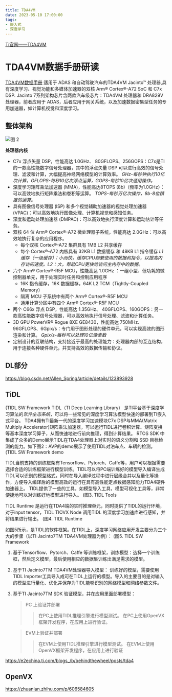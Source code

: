 ```yaml
---
title: TDA4VM
date: 2023-05-10 17:00:00
tags:
- 嵌入式
- 深度学习
---
```

[Ti官网——TDA4VM](https://www.ti.com.cn/product/zh-cn/TDA4VM)
# TDA4VM数据手册研读
[TDA4VM数据手册](https://www.ti.com.cn/cn/lit/ds/symlink/tda4vm.pdf)
适用于 ADAS 和自动驾驶汽车的TDA4VM Jacinto™ 处理器,具有深度学习、视觉功能和多媒体加速器的双核 Arm® Cortex®-A72 SoC 和 C7x DSP.
Jacinto 7系列架构芯片含两款汽车级芯片：TDA4VM 处理器和 DRA829V 处理器，前者应用于 ADAS，后者应用于网关系统，以及加速数据密集型任务的专用加速器，如计算机视觉和深度学习。
## 整体架构
<img alt="图 2" src="https://raw.sevencdn.com/Arrowes/Blog/main/images/TDA4VM1arch.png" />  

**处理器内核**
* C7x 浮点矢量 DSP，性能高达 1.0GHz、 80GFLOPS、256GOPS：C7x是TI的一款高性能数字信号处理器，其中的浮点矢量 DSP 可以进行高效的信号处理、滤波和计算，大幅提高神经网络模型的计算效率。
*GHz-每秒钟执行10亿次计算，GFLOPS-每秒10亿次浮点运算，GOPS-每秒10亿次通用操作。*
* 深度学习矩阵乘法加速器 (MMA)，性能高达8TOPS (8b)（频率为1.0GHz）：可以高效地执行矩阵乘法和卷积等运算。
*TOPS-每秒万亿次操作，8b-8位精度的运算。*
* 具有图像信号处理器 (ISP) 和多个视觉辅助加速器的视觉处理加速器 (VPAC)：可以高效地执行图像处理、计算机视觉和感知任务。
* 深度和运动处理加速器 (DMPAC)：可以高效地执行深度计算和运动估计等任务。
* 双核 64 位 Arm® Cortex®-A72 微处理器子系统，性能高达 2.0GHz：可以高效地执行复杂的应用程序。
    * 每个双核 Cortex®-A72 集群具有 1MB L2 共享缓存 
    * 每个 Cortex®-A72 内核具有 32KB L1 数据缓存 和 48KB L1 指令缓存
    *L1缓存（一级缓存）：小而快，缓存CPU频繁使用的数据和指令，以提高内存访问速度。L2：大，帮助CPU更快地访问主内存中的数据。*
* 六个 Arm® Cortex®-R5F MCU，性能高达 1.0GHz ：一组小型、低功耗的微控制器单元，用于处理实时任务和控制应用程序
    * 16K 指令缓存，16K 数据缓存，64K L2 TCM（Tightly-Coupled Memory）
    * 隔离 MCU 子系统中有两个 Arm® Cortex®-R5F MCU
    * 通用计算分区中有四个 Arm® Cortex®-R5F MCU
* 两个 C66x 浮点 DSP，性能高达 1.35GHz、 40GFLOPS、160GOPS：另一款高性能数字信号处理器，可以高效地执行信号处理、滤波和计算任务。
* 3D GPU PowerVR® Rogue 8XE GE8430，性能高达 750MHz、96GFLOPS、6Gpix/s：专门用于图形处理的硬件单元，可以实现高效的图形渲染和计算。
*Gpix/s-每秒可以处理10亿像素数*
* 定制设计的互联结构，支持接近于最高的处理能力：处理器内部的互连结构，用于连接各种硬件单元，并支持高效的数据传输和协议。

## DL部分
https://blog.csdn.net/Allen_Spring/article/details/123893928

## TiDL
(TIDL SW Framework
TIDL（TI Deep Learning  Library） 是TI平台基于深度学习算法的*软件生态系统*，可以将一些常见的深度学习算法模型快速的部署到TI嵌入式平台。
TDA4拥有TI最新一代的深度学习加速模块C7x DSP与MMA(Matrix Multiply Accelerator)矩阵乘法加速器，可以运行TIDL进行卷积计算、矩阵变换等基本深度学习算子，从而快速地进行前向推理，得到计算结果。
RTOS SDK 中集成了众多的Demo展示TIDL在TDA4处理器上对实时的语义分割和 SSD 目标检测的能力。如下图2：AVP的demo展示了使用TIDL对泊车点、车辆的检测。
(TIDL SW Framework demo

TIDL当前支持的训练框架有Tensorflow、Pytorch、Caffe等，用户可以根据需要选择合适的训练框架进行模型训练。TIDL可以将PC端训练好的模型导入编译生成TIDL可以识别的模型格式，同时在导入编译过程中进行层级合并以及量化等操作，方便导入编译后的模型高效的运行在具有高性能定点数据感知能力TDA4硬件加速器上。 TIDL提供了一些的工具，如模型导入工具，模型可视化工具等，非常便捷地可以对训练好地模型进行导入。
(图3. TIDL Tools

TIDL Runtime 是运行在TDA4端的实时推理单元，同时提供了TIDL的运行环境，对于input tensor，TIDL TIOVX Node 调用TIDL 的深度学习加速库进行感知，并将结果进行输出。 
(图4. TIDL Runtime

如图5所示，是TIDL的软件框架。在TIDL上，深度学习网络应用开发主要分为三个大的步骤（以TI Jacinto7TM TDA4VM处理器为例）：
(图5. TIDL SW Framework

1. 基于Tensorflow、Pytorch、Caffe 等训练框架，训练模型：选择一个训练框，然后定义模型，最后使用相应的数据集训练出满足需求的模型。
2. 基于TI Jacinto7TM TDA4VM处理器导入模型： 训练好的模型，需要使用TIDL Importer工具导入成可在TIDL上运行的模型。导入的主要目的是对输入的模型进行量化、优化并保存为TIDL能够识别的网络模型和网络参数文件。
3. 基于TI Jacinto7TM SDK 验证模型，并在应用里面部署模型：
    >PC 上验证并部署
    >>在PC上使用TIDL推理引擎进行模型测试。
    >>在PC上使用OpenVX框架开发程序，在应用上进行验证。

    >EVM上验证并部署
    >>在EVM上使用TIDL推理引擎进行模型测试。
在EVM上使用OpenVX框架开发程序，在应用上进行验证

https://e2echina.ti.com/blogs_/b/behindthewheel/posts/tda4

## OpenVX
https://zhuanlan.zhihu.com/p/606584605